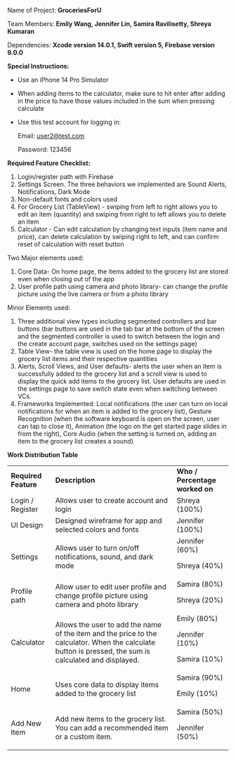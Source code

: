 Name of Project: **GroceriesForU**

Team Members: **Emily Wang, Jennifer Lin, Samira Ravilisetty, Shreya Kumaran**

Dependencies: **Xcode version 14.0.1, Swift version 5, Firebase version 9.0.0**

**Special Instructions:**



* Use an iPhone 14 Pro Simulator 
* When adding items to the calculator, make sure to hit enter after adding in the price to have those values included in the sum when pressing calculate 
* Use this test account for logging in: 

    Email: [user2@test.com](mailto:user2@test.com)


    Password: 123456


**Required Feature Checklist:**



1. Login/register path with Firebase 
2. Settings Screen. The three behaviors we implemented are Sound Alerts, Notifications, Dark Mode  
3. Non-default fonts and colors used 
4. For Grocery List (TableView) - swiping from left to right allows you to edit an item (quantity) and swiping from right to left allows you to delete an item 
5. Calculator - Can edit calculation by changing text inputs (item name and price), can delete calculation by swiping right to left, and can confirm reset of calculation with reset button

Two Major elements used: 



1. Core Data- On home page, the items added to the grocery list are stored even when closing out of the app  
2. User profile path using camera and photo library- can change the profile picture using the live camera or from a photo library  

 

Minor Elements used: 



1. Three additional view types including segmented controllers and bar buttons (bar buttons are used in the tab bar at the bottom of the screen and the segmented controller is used to switch between the login and the create account page, switches used on the settings page)
2. Table View- the table view is used on the home page to display the grocery list items and their respective quantities
3. Alerts, Scroll Views, and User defaults- alerts the user when an item is successfully added to the grocery list and a scroll view is used to display the quick add items to the grocery list. User defaults are used in the settings page to save switch state even when switching between VCs. 
4. Frameworks Implemented: Local notifications (the user can turn on local notifications for when an item is added to the grocery list), Gesture Recognition (when the software keyboard is open on the screen, user can tap to close it), Animation (the logo on the get started page slides in from the right), Core Audio (when the setting is turned on, adding an item to the grocery list creates a sound)

**Work Distribution Table**


<table>
  <tr>
   <td><strong>Required Feature</strong>
   </td>
   <td><strong>Description</strong>
   </td>
   <td><strong>Who / Percentage worked on </strong>
   </td>
  </tr>
  <tr>
   <td>Login / Register 
   </td>
   <td>Allows user to create account and login 
   </td>
   <td>Shreya (100%)
   </td>
  </tr>
  <tr>
   <td>UI Design 
   </td>
   <td>Designed wireframe for app and selected colors and fonts 
   </td>
   <td>Jennifer (100%)
   </td>
  </tr>
  <tr>
   <td>Settings
   </td>
   <td>Allows user to turn on/off notifications, sound, and dark mode
   </td>
   <td>Jennifer (60%) 
<p>
Shreya (40%)
   </td>
  </tr>
  <tr>
   <td>Profile path
   </td>
   <td>Allow user to edit user profile and change profile picture using camera and photo library 
   </td>
   <td>Samira (80%)
<p>
Shreya (20%)
   </td>
  </tr>
  <tr>
   <td>Calculator  
   </td>
   <td>Allows the user to add the name of the item and the price to the calculator. When the calculate button is pressed, the sum is calculated and displayed. 
   </td>
   <td>Emily (80%)
<p>
Jennifer (10%)
<p>
Samira (10%)
   </td>
  </tr>
  <tr>
   <td>Home 
   </td>
   <td>Uses core data to display items added to the grocery list
   </td>
   <td>Samira (90%)
<p>
Emily (10%)
   </td>
  </tr>
  <tr>
   <td>Add New Item
   </td>
   <td>Add new items to the grocery list. You can add a recommended item or a custom item.
   </td>
   <td>Samira (50%)
<p>
Jennifer (50%)
   </td>
  </tr>
</table>

